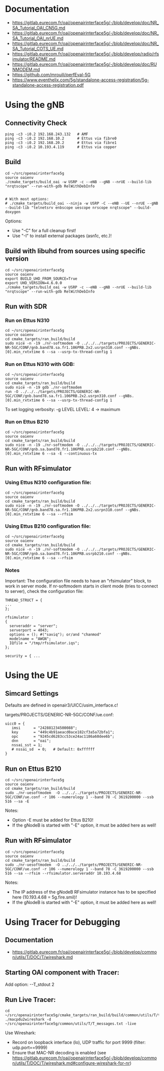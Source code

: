 # Documentation

* <https://gitlab.eurecom.fr/oai/openairinterface5g/-/blob/develop/doc/NR_SA_Tutorial_OAI_CN5G.md>
* <https://gitlab.eurecom.fr/oai/openairinterface5g/-/blob/develop/doc/NR_SA_Tutorial_OAI_nrUE.md>
* <https://gitlab.eurecom.fr/oai/openairinterface5g/-/blob/develop/doc/NR_SA_Tutorial_COTS_UE.md>
* <https://gitlab.eurecom.fr/oai/openairinterface5g/-/blob/develop/radio/rfsimulator/README.md>
* <https://gitlab.eurecom.fr/oai/openairinterface5g/-/blob/develop/doc/RUNMODEM.md>
* <https://github.com/mrouili/perfEval-5G>
* <https://www.eventhelix.com/5g/standalone-access-registration/5g-standalone-access-registration.pdf>


# Using the gNB

## Connectivity Check
```
ping -c3 -i0.2 192.168.243.132   # AMF
ping -c3 -i0.2 192.168.10.2      # Ettus via fibre0
ping -c3 -i0.2 192.168.20.2      # Ettus via fibre1
ping -c3 -i0.2 10.193.4.119      # Ettus via copper
```

## Build

```
cd ~/src/openairinterface5g
source oaienv
./cmake_targets/build_oai -w USRP -c --eNB --gNB --nrUE --build-lib "nrqtscope" --run-with-gdb RelWithDebInfo


# With most options:
# ./cmake_targets/build_oai --ninja -w USRP -C --eNB --UE --nrUE --gNB --build-lib "telnetsrv enbscope uescope nrscope nrqtscope" --build-doxygen

```

Options:
* Use "-C" for a full cleanup first!
* Use "-I" to install external packages (asn1c, etc.)!


## Build with libuhd from sources using specific version

```
cd ~/src/openairinterface5g
source oaienv
export BUILD_UHD_FROM_SOURCE=True
export UHD_VERSION=4.6.0.0
./cmake_targets/build_oai -w USRP -c --eNB --gNB --nrUE --build-lib "nrqtscope" --run-with-gdb RelWithDebInfo
```


## Run with SDR

### Run on Ettus N310

```
cd ~/src/openairinterface5g
source oaienv
cd cmake_targets/ran_build/build
sudo nice -n -19 ./nr-softmodem -O ../../../targets/PROJECTS/GENERIC-NR-5GC/CONF/gnb.band78.sa.fr1.106PRB.2x2.usrpn310.conf --gNBs.[0].min_rxtxtime 6 --sa --usrp-tx-thread-config 1
```

### Run on Ettus N310 with GDB:
```
cd ~/src/openairinterface5g
source oaienv
cd cmake_targets/ran_build/build
sudo nice -n -19 gdb ./nr-softmodem
run -O ../../../targets/PROJECTS/GENERIC-NR-5GC/CONF/gnb.band78.sa.fr1.106PRB.2x2.usrpn310.conf --gNBs.[0].min_rxtxtime 6 --sa --usrp-tx-thread-config 1
```

To set logging verbosity:
-g LEVEL
   LEVEL: 4 -> maximum

### Run on Ettus B210

```
cd ~/src/openairinterface5g
source oaienv
cd cmake_targets/ran_build/build
sudo nice -n -19 ./nr-softmodem -O ../../../targets/PROJECTS/GENERIC-NR-5GC/CONF/gnb.sa.band78.fr1.106PRB.usrpb210.conf --gNBs.[0].min_rxtxtime 6 --sa -E --continuous-tx
```


## Run with RFsimulator

### Using Ettus N310 configuration file:
```
cd ~/src/openairinterface5g
source oaienv
cd cmake_targets/ran_build/build
sudo nice -n -19 ./nr-softmodem -O ../../../targets/PROJECTS/GENERIC-NR-5GC/CONF/gnb.band78.sa.fr1.106PRB.2x2.usrpn310.conf --gNBs.[0].min_rxtxtime 6 --sa --rfsim
```

### Using Ettus B210 configuration file:
```
cd ~/src/openairinterface5g
source oaienv
cd cmake_targets/ran_build/build
sudo nice -n -19 ./nr-softmodem -O ../../../targets/PROJECTS/GENERIC-NR-5GC/CONF/gnb.sa.band78.fr1.106PRB.usrpb210.conf --gNBs.[0].min_rxtxtime 6 --sa --rfsim
```

### Notes
Important: The configuration file needs to have an "rfsimulator" block, to work in server mode. If nr-softmodem starts in client mode (tries to connect to server), check the configuration file:
```
THREAD_STRUCT = {
...
};

rfsimulator :
{
  serveraddr = "server";
  serverport = 4043;
  options = (); #("saviq"); or/and "chanmod"
  modelname = "AWGN";
  IQfile = "/tmp/rfsimulator.iqs";
};

security = { ...
```


# Using the UE

## Simcard Settings

Defaults are defined in openair3/UICC/usim_interface.c!

targets/PROJECTS/GENERIC-NR-5GC/CONF/ue.conf:
```
uicc0 = {
   imsi      = "242881234500088";
   key       = "449c4b91aeacd0ace182cf3a5a72bfa1";
   opc       = "9245cd6283cc53ce24ac1186a60dee6b";
   dnn       = "oai";
   nssai_sst = 1;
   # nssai_sd  = 0;   # Default: 0xffffff
}
```

## Run on Ettus B210

```
cd ~/src/openairinterface5g
source oaienv
cd cmake_targets/ran_build/build
sudo ./nr-uesoftmodem  -O ../../../targets/PROJECTS/GENERIC-NR-5GC/CONF/ue.conf -r 106 --numerology 1 --band 78 -C 3619200000 --ssb 516 --sa -E
```

Notes:

* Option -E must be added for Ettus B210!
* If the gNodeB is started with "-E" option, it must be added here as well!

## Run with RFsimulator

```
cd ~/src/openairinterface5g
source oaienv
cd cmake_targets/ran_build/build
sudo ./nr-uesoftmodem  -O ../../../targets/PROJECTS/GENERIC-NR-5GC/CONF/ue.conf -r 106 --numerology 1 --band 78 -C 3619200000 --ssb 516 --sa --rfsim --rfsimulator.serveraddr 10.193.4.68
```

Notes:

* The IP address of the gNodeB RFsimulator instance has to be specified here (10.193.4.68 = 5g.fire.smil)!
* If the gNodeB is started with "-E" option, it must be added here as well!


# Using Tracer for Debugging


## Documentation

* <https://gitlab.eurecom.fr/oai/openairinterface5g/-/blob/develop/common/utils/T/DOC/T/wireshark.md>

## Starting OAI component with Tracer:

Add option: --T_stdout 2


## Run Live Tracer:

```
cd ~/src/openairinterface5g/cmake_targets/ran_build/build/common/utils/T/tracer/
./macpdu2wireshark -d ~/src/openairinterface5g/common/utils/T/T_messages.txt -live
```

Use Wireshark:

* Record on loopback interface (lo), UDP traffic for port 9999 (filter: udp.port==9999)
* Ensure that MAC-NR decoding is enabled (see <https://gitlab.eurecom.fr/oai/openairinterface5g/-/blob/develop/common/utils/T/DOC/T/wireshark.md#configure-wireshark-for-nr>)
